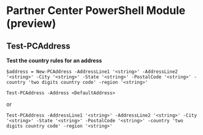 # Partner Center PowerShell Module (preview) #

## Test-PCAddress ##

**Test the country rules for an address**

    $address = New-PCAddress -AddressLine1 '<string>' -AddressLine2 '<string>' -City '<string>' -State '<string>' -PostalCode '<string>' -country 'two digits country code' -region '<string>'

    Test-PCAddress -Address <DefaultAddress> 

or

    Test-PCAddress -AddressLine1 '<string>' -AddressLine2 '<string>' -City '<string>' -State '<string>' -PostalCode '<string>' -country 'two digits country code' -region '<string>'


